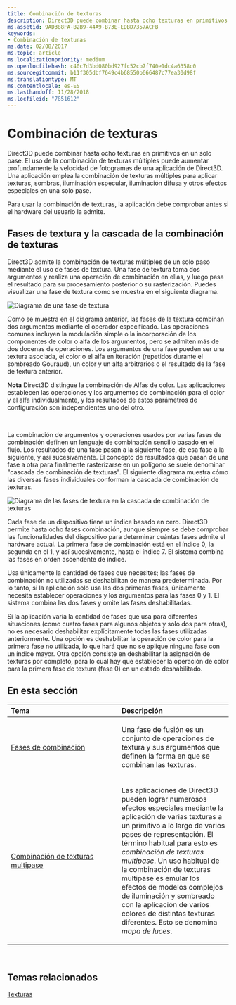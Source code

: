 ```yaml
---
title: Combinación de texturas
description: Direct3D puede combinar hasta ocho texturas en primitivos en un solo pase.
ms.assetid: 9AD388FA-B2B9-44A9-B73E-EDBD7357ACFB
keywords:
- Combinación de texturas
ms.date: 02/08/2017
ms.topic: article
ms.localizationpriority: medium
ms.openlocfilehash: c40c7d3bd080bd927fc52cb7f740e1dc4a6358c0
ms.sourcegitcommit: b11f305dbf7649c4b68550b666487c77ea30d98f
ms.translationtype: MT
ms.contentlocale: es-ES
ms.lasthandoff: 11/28/2018
ms.locfileid: "7851612"
---
```

# <a name="texture-blending"></a>Combinación de texturas


Direct3D puede combinar hasta ocho texturas en primitivos en un solo pase. El uso de la combinación de texturas múltiples puede aumentar profundamente la velocidad de fotogramas de una aplicación de Direct3D. Una aplicación emplea la combinación de texturas múltiples para aplicar texturas, sombras, iluminación especular, iluminación difusa y otros efectos especiales en una solo pase.

Para usar la combinación de texturas, la aplicación debe comprobar antes si el hardware del usuario la admite.

## <a name="span-idtexture-stages-and-the-texture-blending-cascadespanspan-idtexture-stages-and-the-texture-blending-cascadespanspan-idtexture-stages-and-the-texture-blending-cascadespantexture-stages-and-the-texture-blending-cascade"></a><span id="Texture-Stages-and-the-Texture-Blending-Cascade"></span><span id="texture-stages-and-the-texture-blending-cascade"></span><span id="TEXTURE-STAGES-AND-THE-TEXTURE-BLENDING-CASCADE"></span>Fases de textura y la cascada de la combinación de texturas


Direct3D admite la combinación de texturas múltiples de un solo paso mediante el uso de fases de textura. Una fase de textura toma dos argumentos y realiza una operación de combinación en ellas, y luego pasa el resultado para su procesamiento posterior o su rasterización. Puedes visualizar una fase de textura como se muestra en el siguiente diagrama.

![Diagrama de una fase de textura](images/texstg.png)

Como se muestra en el diagrama anterior, las fases de la textura combinan dos argumentos mediante el operador especificado. Las operaciones comunes incluyen la modulación simple o la incorporación de los componentes de color o alfa de los argumentos, pero se admiten más de dos docenas de operaciones. Los argumentos de una fase pueden ser una textura asociada, el color o el alfa en iteración (repetidos durante el sombreado Gouraud), un color y un alfa arbitrarios o el resultado de la fase de textura anterior.

**Nota**  Direct3D distingue la combinación de Alfas de color. Las aplicaciones establecen las operaciones y los argumentos de combinación para el color y el alfa individualmente, y los resultados de estos parámetros de configuración son independientes uno del otro.

 

La combinación de argumentos y operaciones usados por varias fases de combinación definen un lenguaje de combinación sencillo basado en el flujo. Los resultados de una fase pasan a la siguiente fase, de esa fase a la siguiente, y así sucesivamente. El concepto de resultados que pasan de una fase a otra para finalmente rasterizarse en un polígono se suele denominar "cascada de combinación de texturas". El siguiente diagrama muestra cómo las diversas fases individuales conforman la cascada de combinación de texturas.

![Diagrama de las fases de textura en la cascada de combinación de texturas](images/tcascade.png)

Cada fase de un dispositivo tiene un índice basado en cero. Direct3D permite hasta ocho fases combinación, aunque siempre se debe comprobar las funcionalidades del dispositivo para determinar cuántas fases admite el hardware actual. La primera fase de combinación está en el índice 0, la segunda en el 1, y así sucesivamente, hasta el índice 7. El sistema combina las fases en orden ascendente de índice.

Usa únicamente la cantidad de fases que necesites; las fases de combinación no utilizadas se deshabilitan de manera predeterminada. Por lo tanto, si la aplicación solo usa las dos primeras fases, únicamente necesita establecer operaciones y los argumentos para las fases 0 y 1. El sistema combina las dos fases y omite las fases deshabilitadas.

Si la aplicación varía la cantidad de fases que usa para diferentes situaciones (como cuatro fases para algunos objetos y solo dos para otras), no es necesario deshabilitar explícitamente todas las fases utilizadas anteriormente. Una opción es deshabilitar la operación de color para la primera fase no utilizada, lo que hará que no se aplique ninguna fase con un índice mayor. Otra opción consiste en deshabilitar la asignación de texturas por completo, para lo cual hay que establecer la operación de color para la primera fase de textura (fase 0) en un estado deshabilitado.

## <a name="span-idin-this-sectionspanin-this-section"></a><span id="in-this-section"></span>En esta sección


<table>
<colgroup>
<col width="50%" />
<col width="50%" />
</colgroup>
<thead>
<tr class="header">
<th align="left">Tema</th>
<th align="left">Descripción</th>
</tr>
</thead>
<tbody>
<tr class="odd">
<td align="left"><p><a href="blending-stages.md">Fases de combinación</a></p></td>
<td align="left"><p>Una fase de fusión es un conjunto de operaciones de textura y sus argumentos que definen la forma en que se combinan las texturas.</p></td>
</tr>
<tr class="even">
<td align="left"><p><a href="multipass-texture-blending.md">Combinación de texturas multipase</a></p></td>
<td align="left"><p>Las aplicaciones de Direct3D pueden lograr numerosos efectos especiales mediante la aplicación de varias texturas a un primitivo a lo largo de varios pases de representación. El término habitual para esto es <em>combinación de texturas multipase</em>. Un uso habitual de la combinación de texturas multipase es emular los efectos de modelos complejos de iluminación y sombreado con la aplicación de varios colores de distintas texturas diferentes. Esto se denomina <em>mapa de luces</em>.</p></td>
</tr>
</tbody>
</table>

 

## <a name="span-idrelated-topicsspanrelated-topics"></a><span id="related-topics"></span>Temas relacionados


[Texturas](textures.md)

 

 




